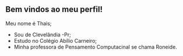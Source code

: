 ## Bem vindos ao meu perfil!
Meu nome é Thais;
- Sou de Clevelândia -Pr;
- Estudo no Colégio Abílio Carneiro;
- Minha professora de Pensamento Computacinal se chama Roneide.
